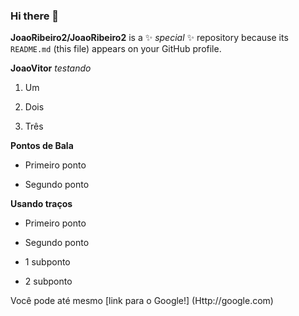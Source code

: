 ### Hi there 👋


**JoaoRibeiro2/JoaoRibeiro2** is a ✨ _special_ ✨ repository because its `README.md` (this file) appears on your GitHub profile.


**JoaoVitor** *testando*

1. Um

2. Dois

3. Três

**Pontos de Bala**


* Primeiro ponto

* Segundo ponto

**Usando traços**

- Primeiro ponto

- Segundo ponto

-  1 subponto

-  2 subponto

Você pode até mesmo [link para o Google!] (Http://google.com)


<!--
Here are some ideas to get you started:

- 🔭 I’m currently working on ...
- 🌱 I’m currently learning ...
- 👯 I’m looking to collaborate on ...
- 🤔 I’m looking for help with ...
- 💬 Ask me about ...
- 📫 How to reach me: ...
- 😄 Pronouns: ...
- ⚡ Fun fact: ...